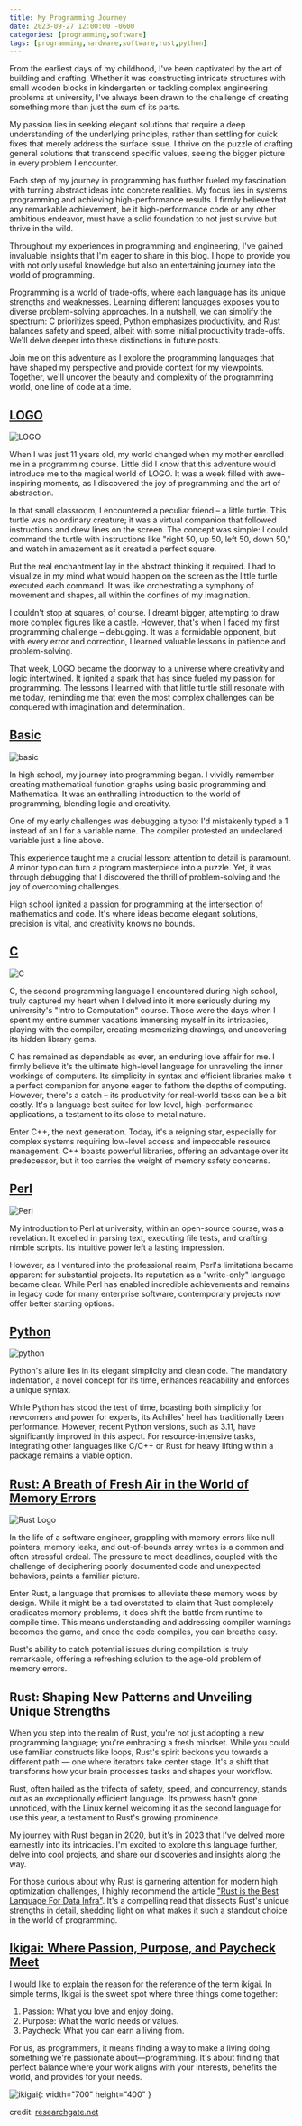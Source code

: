 ```yaml
---
title: My Programming Journey
date: 2023-09-27 12:00:00 -0600
categories: [programming,software]
tags: [programming,hardware,software,rust,python]
---
```


From the earliest days of my childhood, I've been captivated by the art of building and crafting. Whether it was constructing intricate structures with small wooden blocks in kindergarten or tackling complex engineering problems at university, I've always been drawn to the challenge of creating something more than just the sum of its parts.

My passion lies in seeking elegant solutions that require a deep understanding of the underlying principles, rather than settling for quick fixes that merely address the surface issue. I thrive on the puzzle of crafting general solutions that transcend specific values, seeing the bigger picture in every problem I encounter.

Each step of my journey in programming has further fueled my fascination with turning abstract ideas into concrete realities. My focus lies in systems programming and achieving high-performance results. I firmly believe that any remarkable achievement, be it high-performance code or any other ambitious endeavor, must have a solid foundation to not just survive but thrive in the wild.

Throughout my experiences in programming and engineering, I've gained invaluable insights that I'm eager to share in this blog. I hope to provide you with not only useful knowledge but also an entertaining journey into the world of programming.

Programming is a world of trade-offs, where each language has its unique strengths and weaknesses. Learning different languages exposes you to diverse problem-solving approaches. In a nutshell, we can simplify the spectrum: C prioritizes speed, Python emphasizes productivity, and Rust balances safety and speed, albeit with some initial productivity trade-offs. We'll delve deeper into these distinctions in future posts.

Join me on this adventure as I explore the programming languages that have shaped my perspective and provide context for my viewpoints. Together, we'll uncover the beauty and complexity of the programming world, one line of code at a time.

## [LOGO](https://en.wikipedia.org/wiki/Logo_(programming_language))

![LOGO](https://upload.wikimedia.org/wikipedia/commons/thumb/0/09/KochTurtleAnim.gif/300px-KochTurtleAnim.gif)

When I was just 11 years old, my world changed when my mother enrolled me in a programming course. Little did I know that this adventure would introduce me to the magical world of LOGO. It was a week filled with awe-inspiring moments, as I discovered the joy of programming and the art of abstraction.

In that small classroom, I encountered a peculiar friend – a little turtle. This turtle was no ordinary creature; it was a virtual companion that followed instructions and drew lines on the screen. The concept was simple: I could command the turtle with instructions like "right 50, up 50, left 50, down 50," and watch in amazement as it created a perfect square.

But the real enchantment lay in the abstract thinking it required. I had to visualize in my mind what would happen on the screen as the little turtle executed each command. It was like orchestrating a symphony of movement and shapes, all within the confines of my imagination.

I couldn't stop at squares, of course. I dreamt bigger, attempting to draw more complex figures like a castle. However, that's when I faced my first programming challenge – debugging. It was a formidable opponent, but with every error and correction, I learned valuable lessons in patience and problem-solving.

That week, LOGO became the doorway to a universe where creativity and logic intertwined. It ignited a spark that has since fueled my passion for programming. The lessons I learned with that little turtle still resonate with me today, reminding me that even the most complex challenges can be conquered with imagination and determination.

## [Basic](https://en.wikipedia.org/wiki/BASIC)

![basic](https://upload.wikimedia.org/wikipedia/commons/thumb/7/7b/AtariBASIC.png/300px-AtariBASIC.png)

In high school, my journey into programming began. I vividly remember creating mathematical function graphs using basic programming and Mathematica. It was an enthralling introduction to the world of programming, blending logic and creativity.

One of my early challenges was debugging a typo: I'd mistakenly typed a 1 instead of an l for a variable name. The compiler protested an undeclared variable just a line above.

This experience taught me a crucial lesson: attention to detail is paramount. A minor typo can turn a program masterpiece into a puzzle. Yet, it was through debugging that I discovered the thrill of problem-solving and the joy of overcoming challenges.

High school ignited a passion for programming at the intersection of mathematics and code. It's where ideas become elegant solutions, precision is vital, and creativity knows no bounds.


## [C](https://en.wikipedia.org/wiki/C_(programming_language))
![C](https://upload.wikimedia.org/wikipedia/commons/thumb/0/0e/The_C_Programming_Language%2C_First_Edition_Cover.svg/171px-The_C_Programming_Language%2C_First_Edition_Cover.svg.png)

C, the second programming language I encountered during high school, truly captured my heart when I delved into it more seriously during my university's "Intro to Computation" course. Those were the days when I spent my entire summer vacations immersing myself in its intricacies, playing with the compiler, creating mesmerizing drawings, and uncovering its hidden library gems.

C has remained as dependable as ever, an enduring love affair for me. I firmly believe it's the ultimate high-level language for unraveling the inner workings of computers. Its simplicity in syntax and efficient libraries make it a perfect companion for anyone eager to fathom the depths of computing. However, there's a catch – its productivity for real-world tasks can be a bit costly. It's a language best suited for low level, high-performance applications, a testament to its close to metal nature.

Enter C++, the next generation. Today, it's a reigning star, especially for complex systems requiring low-level access and impeccable resource management. C++ boasts powerful libraries, offering an advantage over its predecessor, but it too carries the weight of memory safety concerns.

## [Perl](https://en.wikipedia.org/wiki/Python_(programming_language))

![Perl](https://upload.wikimedia.org/wikipedia/en/0/00/Perl-camel-small.png)

My introduction to Perl at university, within an open-source course, was a revelation. It excelled in parsing text, executing file tests, and crafting nimble scripts. Its intuitive power left a lasting impression.

However, as I ventured into the professional realm, Perl's limitations became apparent for substantial projects. Its reputation as a "write-only" language became clear. While Perl has enabled incredible achievements and remains in legacy code for many enterprise software, contemporary projects now offer better starting options.

## [Python](https://en.wikipedia.org/wiki/Python_(programming_language))

![python](https://upload.wikimedia.org/wikipedia/commons/c/c3/Python-logo-notext.svg)

Python's allure lies in its elegant simplicity and clean code. The mandatory indentation, a novel concept for its time, enhances readability and enforces a unique syntax.

While Python has stood the test of time, boasting both simplicity for newcomers and power for experts, its Achilles' heel has traditionally been performance. However, recent Python versions, such as 3.11, have significantly improved in this aspect. For resource-intensive tasks, integrating other languages like C/C++ or Rust for heavy lifting within a package remains a viable option.

## [Rust: A Breath of Fresh Air in the World of Memory Errors](https://www.rust-lang.org)

![Rust Logo](https://upload.wikimedia.org/wikipedia/commons/d/d5/Rust_programming_language_black_logo.svg)

In the life of a software engineer, grappling with memory errors like null pointers, memory leaks, and out-of-bounds array writes is a common and often stressful ordeal. The pressure to meet deadlines, coupled with the challenge of deciphering poorly documented code and unexpected behaviors, paints a familiar picture.

Enter Rust, a language that promises to alleviate these memory woes by design. While it might be a tad overstated to claim that Rust completely eradicates memory problems, it does shift the battle from runtime to compile time. This means understanding and addressing compiler warnings becomes the game, and once the code compiles, you can breathe easy.

Rust's ability to catch potential issues during compilation is truly remarkable, offering a refreshing solution to the age-old problem of memory errors.


## Rust: Shaping New Patterns and Unveiling Unique Strengths

When you step into the realm of Rust, you're not just adopting a new programming language; you're embracing a fresh mindset. While you could use familiar constructs like loops, Rust's spirit beckons you towards a different path — one where iterators take center stage. It's a shift that transforms how your brain processes tasks and shapes your workflow.

Rust, often hailed as the trifecta of safety, speed, and concurrency, stands out as an exceptionally efficient language. Its prowess hasn't gone unnoticed, with the Linux kernel welcoming it as the second language for use this year, a testament to Rust's growing prominence.

My journey with Rust began in 2020, but it's in 2023 that I've delved more earnestly into its intricacies. I'm excited to explore this language further, delve into cool projects, and share our discoveries and insights along the way.

For those curious about why Rust is garnering attention for modern high optimization challenges, I highly recommend the article ["Rust is the Best Language For Data Infra"](https://www.arroyo.dev/blog/rust-for-data-infra). It's a compelling read that dissects Rust's unique strengths in detail, shedding light on what makes it such a standout choice in the world of programming.

## [Ikigai: Where Passion, Purpose, and Paycheck Meet](https://medium.com/@marenkate/ikigai-and-the-four-ps-how-to-get-paid-enjoy-your-work-solve-problems-and-find-purpose-8c9dc615648f)

I would like to explain the reason for the reference of the term ikigai. In simple terms, Ikigai is the sweet spot where three things come together:

1) Passion: What you love and enjoy doing.
2) Purpose: What the world needs or values.
3) Paycheck: What you can earn a living from.

For us, as programmers, it means finding a way to make a living doing something we're passionate about—programming. It's about finding that perfect balance where your work aligns with your interests, benefits the world, and provides for your needs.

![ikigai](https://www.researchgate.net/profile/Daphna-Arbell-Kehila-2/publication/331982903/figure/fig3/AS:740356199038990@1553526081990/IKIGAI-A-Japanese-concept-meaning-A-Reason-for-Living-This-figure.jpg){: width="700" height="400" }

credit: [researchgate.net](https://www.researchgate.net/figure/IKIGAI-A-Japanese-concept-meaning-A-Reason-for-Living-This-figure_fig3_331982903)

